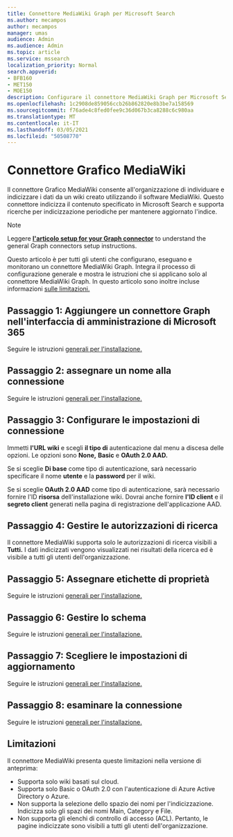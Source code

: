 ```yaml
---
title: Connettore MediaWiki Graph per Microsoft Search
ms.author: mecampos
author: mecampos
manager: umas
audience: Admin
ms.audience: Admin
ms.topic: article
ms.service: mssearch
localization_priority: Normal
search.appverid:
- BFB160
- MET150
- MOE150
description: Configurare il connettore MediaWiki Graph per Microsoft Search
ms.openlocfilehash: 1c2908de859056ccb26b862820e8b3be7a158569
ms.sourcegitcommit: f76ade4c8fed0fee9c36d067b3ca8288c6c980aa
ms.translationtype: MT
ms.contentlocale: it-IT
ms.lasthandoff: 03/05/2021
ms.locfileid: "50508770"
---
```

<!---Previous ms.author: monaray --->

# <a name="mediawiki-graph-connector"></a>Connettore Grafico MediaWiki

Il connettore Grafico MediaWiki consente all'organizzazione di individuare e indicizzare i dati da un wiki creato utilizzando il software MediaWiki. Questo connettore indicizza il contenuto specificato in Microsoft Search e supporta ricerche per indicizzazione periodiche per mantenere aggiornato l'indice.

> [!NOTE]
> Leggere [**l'articolo setup for your Graph connector**](configure-connector.md) to understand the general Graph connectors setup instructions.

Questo articolo è per tutti gli utenti che configurano, eseguano e monitorano un connettore MediaWiki Graph. Integra il processo di configurazione generale e mostra le istruzioni che si applicano solo al connettore MediaWiki Graph. In questo articolo sono inoltre incluse informazioni [sulle limitazioni.](#limitations)

<!---## Before you get started-->

<!---Insert "Before you get started" recommendations for this data source-->

## <a name="step-1-add-a-graph-connector-in-the-microsoft-365-admin-center"></a>Passaggio 1: Aggiungere un connettore Graph nell'interfaccia di amministrazione di Microsoft 365

Seguire le istruzioni [generali per l'installazione.](https://docs.microsoft.com/microsoftsearch/configure-connector)
<!---If the above phrase does not apply, delete it and insert specific details for your data source that are different from general setup instructions.-->

## <a name="step-2-name-the-connection"></a>Passaggio 2: assegnare un nome alla connessione

Seguire le istruzioni [generali per l'installazione.](https://docs.microsoft.com/microsoftsearch/configure-connector)
<!---If the above phrase does not apply, delete it and insert specific details for your data source that are different from general setup instructions.-->

## <a name="step-3-configure-the-connection-settings"></a>Passaggio 3: Configurare le impostazioni di connessione

Immetti **l'URL wiki** e scegli **il tipo di** autenticazione dal menu a discesa delle opzioni. Le opzioni sono **None,** **Basic** e **OAuth 2.0 AAD.**

Se si sceglie **Di base** come tipo di autenticazione, sarà necessario specificare il nome **utente** e la **password** per il wiki.

Se si sceglie **OAuth 2.0 AAD** come tipo di autenticazione, sarà necessario fornire l'ID **risorsa** dell'installazione wiki. Dovrai anche fornire **l'ID client** e il **segreto client** generati nella pagina di registrazione dell'applicazione AAD.

## <a name="step-4-manage-search-permissions"></a>Passaggio 4: Gestire le autorizzazioni di ricerca

Il connettore MediaWiki supporta solo le autorizzazioni di ricerca visibili a **Tutti.** I dati indicizzati vengono visualizzati nei risultati della ricerca ed è visibile a tutti gli utenti dell'organizzazione.

## <a name="step-5-assign-property-labels"></a>Passaggio 5: Assegnare etichette di proprietà

Seguire le istruzioni [generali per l'installazione.](https://docs.microsoft.com/microsoftsearch/configure-connector)
<!---If the above phrase does not apply, delete it and insert specific details for your data source that are different from general setup instructions.-->

## <a name="step-6-manage-schema"></a>Passaggio 6: Gestire lo schema

Seguire le istruzioni [generali per l'installazione.](https://docs.microsoft.com/microsoftsearch/configure-connector)
<!---If the above phrase does not apply, delete it and insert specific details for your data source that are different from general setup instructions.-->

## <a name="step-7-choose-refresh-settings"></a>Passaggio 7: Scegliere le impostazioni di aggiornamento

Seguire le istruzioni [generali per l'installazione.](https://docs.microsoft.com/microsoftsearch/configure-connector)
<!---If the above phrase does not apply, delete it and insert specific details for your data source that are different from general setup instructions.-->

## <a name="step-8-review-connection"></a>Passaggio 8: esaminare la connessione

Seguire le istruzioni [generali per l'installazione.](https://docs.microsoft.com/microsoftsearch/configure-connector)
<!---If the above phrase does not apply, delete it and insert specific details for your data source that are different from general setup instructions.-->

<!---## Troubleshooting-->
<!---To be added-->

## <a name="limitations"></a>Limitazioni

Il connettore MediaWiki presenta queste limitazioni nella versione di anteprima:

* Supporta solo wiki basati sul cloud.
* Supporta solo Basic o OAuth 2.0 con l'autenticazione di Azure Active Directory o Azure.
* Non supporta la selezione dello spazio dei nomi per l'indicizzazione. Indicizza solo gli spazi dei nomi Main, Category e File.
* Non supporta gli elenchi di controllo di accesso (ACL). Pertanto, le pagine indicizzate sono visibili a tutti gli utenti dell'organizzazione.
